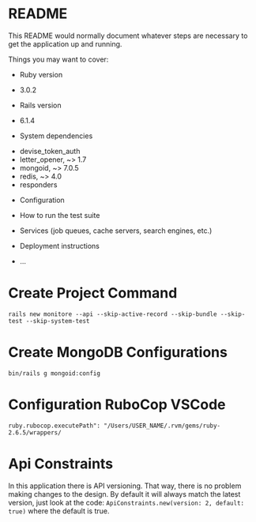 # README

This README would normally document whatever steps are necessary to get the
application up and running.

Things you may want to cover:

* Ruby version
- 3.0.2

* Rails version
- 6.1.4

* System dependencies
- devise_token_auth
- letter_opener, ~> 1.7
- mongoid, ~> 7.0.5
- redis, ~> 4.0
- responders

* Configuration

* How to run the test suite

* Services (job queues, cache servers, search engines, etc.)

* Deployment instructions

* ...

# Create Project Command
`rails new monitore --api --skip-active-record --skip-bundle --skip-test --skip-system-test`

# Create MongoDB Configurations
`bin/rails g mongoid:config`


# Configuration RuboCop VSCode
`ruby.rubocop.executePath": "/Users/USER_NAME/.rvm/gems/ruby-2.6.5/wrappers/`

# Api Constraints
In this application there is API versioning. That way, there is no problem making changes to the design. By default it will always match the latest version, just look at the code: `ApiConstraints.new(version: 2, default: true)` where the default is true.